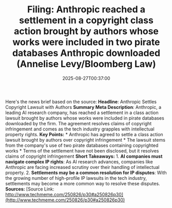 ﻿---
title: "Filing: Anthropic reached a settlement in a copyright class action brought by authors whose works were included in two pirate databases Anthropic downloaded (Annelise Levy/Bloomberg Law)"
date: "2025-08-27T00:37:00"
category: "Markets"
summary: ""
slug: "filing anthropic reached a settlement in a copyright class a"
source_urls:
  - "http://www.techmeme.com/250826/p30#a250826p30"
seo:
  title: "Filing: Anthropic reached a settlement in a copyright class action brought by authors whose works were included in two pirate databases Anthropic downloaded (Annelise Levy/Bloomberg Law) | Hash n Hedge"
  description: ""
  keywords: ["news", "markets", "brief"]
---
Here's the news brief based on the source:  **Headline**: Anthropic Settles Copyright Lawsuit with Authors  **Summary Meta Description**: Anthropic, a leading AI research company, has reached a settlement in a class action lawsuit brought by authors whose works were included in pirate databases downloaded by the firm. The agreement resolves claims of copyright infringement and comes as the tech industry grapples with intellectual property rights.  **Key Points:**  * Anthropic has agreed to settle a class action lawsuit brought by authors over copyright infringement * The lawsuit stems from the company's use of two pirate databases containing copyrighted works * Terms of the settlement have not been disclosed, but it resolves claims of copyright infringement  **Short Takeaways:**  1. **AI companies must navigate complex IP rights**: As AI research advances, companies like Anthropic are facing increased scrutiny over their handling of intellectual property. 2. **Settlements may be a common resolution for IP disputes**: With the growing number of high-profile IP lawsuits in the tech industry, settlements may become a more common way to resolve these disputes.  **Sources:** [Source Link: http://www.techmeme.com/250826/p30#a250826p30](http://www.techmeme.com/250826/p30#a250826p30) 
